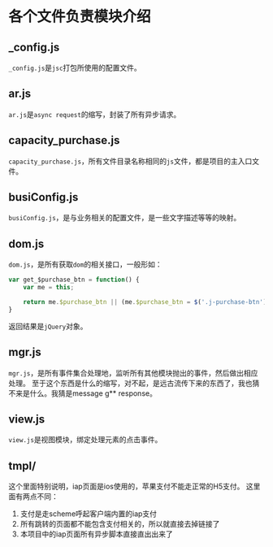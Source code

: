 # 各个文件负责模块介绍

## _config.js

`_config.js`是`jsc`打包所使用的配置文件。

## ar.js
`ar.js`是`async request`的缩写，封装了所有异步请求。
 
## capacity_purchase.js
`capacity_purchase.js`，所有文件目录名称相同的`js`文件，都是项目的主入口文件。
 
## busiConfig.js
`busiConfig.js`，是与业务相关的配置文件，是一些文字描述等等的映射。

## dom.js
`dom.js`，是所有获取`dom`的相关接口，一般形如：

```javascript
var get_$purchase_btn = function() {
    var me = this;

    return me.$purchase_btn || (me.$purchase_btn = $('.j-purchase-btn'));
}
```
返回结果是`jQuery`对象。

## mgr.js
`mgr.js`，是所有事件集合处理地，监听所有其他模块抛出的事件，然后做出相应处理。
至于这个东西是什么的缩写，对不起，是远古流传下来的东西了，我也猜不来是什么。我猜是message g** response。

## view.js
`view.js`是视图模块，绑定处理元素的点击事件。


## tmpl/

这个里面特别说明，iap页面是ios使用的，苹果支付不能走正常的H5支付。
这里面有两点不同：
1. 支付是走scheme呼起客户端内置的iap支付
2. 所有跳转的页面都不能包含支付相关的，所以就直接去掉链接了
3. 本项目中的iap页面所有异步脚本直接直出出来了